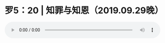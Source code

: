 # 罗5：20 | 知罪与知恩（2019.09.29晚）

<audio style="width: 100%;" preload="false" controls controlslist="nodownload"><source src="//file.simai.life/audio/mp3/old/27663.mp3" type="audio/mpeg">Your browser does not support the audio element.</audio>


